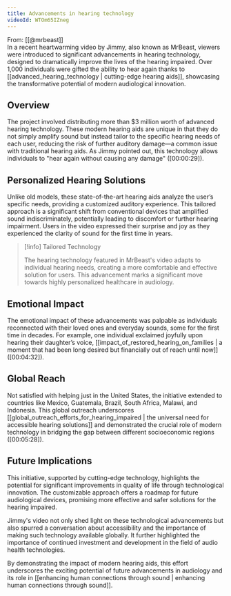 ```yaml
---
title: Advancements in hearing technology
videoId: WTOm65IZneg
---
```


From: [[@mrbeast]] <br/> 
In a recent heartwarming video by Jimmy, also known as MrBeast, viewers were introduced to significant advancements in hearing technology, designed to dramatically improve the lives of the hearing impaired. Over 1,000 individuals were gifted the ability to hear again thanks to [[advanced_hearing_technology | cutting-edge hearing aids]], showcasing the transformative potential of modern audiological innovation.

## Overview

The project involved distributing more than $3 million worth of advanced hearing technology. These modern hearing aids are unique in that they do not simply amplify sound but instead tailor to the specific hearing needs of each user, reducing the risk of further auditory damage—a common issue with traditional hearing aids. As Jimmy pointed out, this technology allows individuals to "hear again without causing any damage" (<a class="yt-timestamp" data-t="00:00:29">[00:00:29]</a>).

## Personalized Hearing Solutions

Unlike old models, these state-of-the-art hearing aids analyze the user’s specific needs, providing a customized auditory experience. This tailored approach is a significant shift from conventional devices that amplified sound indiscriminately, potentially leading to discomfort or further hearing impairment. Users in the video expressed their surprise and joy as they experienced the clarity of sound for the first time in years.

> [!info] Tailored Technology
> 
> The hearing technology featured in MrBeast's video adapts to individual hearing needs, creating a more comfortable and effective solution for users. This advancement marks a significant move towards highly personalized healthcare in audiology.

## Emotional Impact

The emotional impact of these advancements was palpable as individuals reconnected with their loved ones and everyday sounds, some for the first time in decades. For example, one individual exclaimed joyfully upon hearing their daughter’s voice, [[impact_of_restored_hearing_on_families | a moment that had been long desired but financially out of reach until now]] (<a class="yt-timestamp" data-t="00:04:32">[00:04:32]</a>).

## Global Reach

Not satisfied with helping just in the United States, the initiative extended to countries like Mexico, Guatemala, Brazil, South Africa, Malawi, and Indonesia. This global outreach underscores [[global_outreach_efforts_for_hearing_impaired | the universal need for accessible hearing solutions]] and demonstrated the crucial role of modern technology in bridging the gap between different socioeconomic regions (<a class="yt-timestamp" data-t="00:05:28">[00:05:28]</a>).

## Future Implications

This initiative, supported by cutting-edge technology, highlights the potential for significant improvements in quality of life through technological innovation. The customizable approach offers a roadmap for future audiological devices, promising more effective and safer solutions for the hearing impaired.

Jimmy's video not only shed light on these technological advancements but also spurred a conversation about accessibility and the importance of making such technology available globally. It further highlighted the importance of continued investment and development in the field of audio health technologies.

By demonstrating the impact of modern hearing aids, this effort underscores the exciting potential of future advancements in audiology and its role in [[enhancing human connections through sound | enhancing human connections through sound]].
